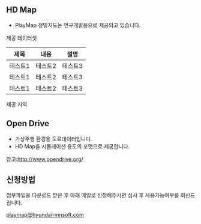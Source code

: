 ## HD Map

- PlayMap 정밀지도는 연구개발용으로 제공되고 있습니다.

제공 데이터셋

|제목|내용|설명|
|------|---|---|
|테스트1|테스트2|테스트3|
|테스트1|테스트2|테스트3|
|테스트1|테스트2|테스트3|


제공 지역

## Open Drive

- 가상주행 환경용 도로데이터입니다.
- HD Map을 시뮬레이션 용도의 포맷으로 제공합니다.

참고:http://www.opendrive.org/

## 신청방법

첨부파일을 다운로드 받은 후 아래 메일로 신청해주시면 심사 후 사용가능여부를 회신드립니다.

playmap@hyundai-mnsoft.com



